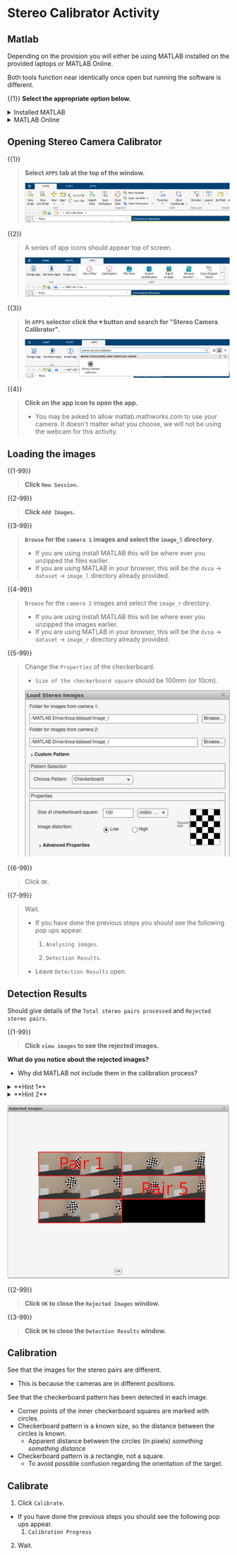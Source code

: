 <!--
author:   David Croft

email:    david.croft@warwick.ac.uk

version:  0.0.1

language: en

narrator: US English Female

comment:  Try to write a short comment about
          your course, multiline is also okay.

link: https://dscroft.github.io/liascript_materials/assets/styles.css
-->

# Stereo Calibrator Activity

## Matlab

Depending on the provision you will either be using MATLAB installed on the provided laptops or MATLAB Online.

Both tools function near identically once open but running the software is different.

{{1}}
**Select the appropriate option below.**

<details>
<summary>Installed MATLAB</summary>

1. Using the provided laptop.
</details>

<details>
<summary>MATLAB Online</summary>

{{2}}
> **Go to [https://matlab.mathworks.com](https://matlab.mathworks.com).**



</details>

## Opening Stereo Camera Calibrator

{{1}}
> **Select `APPS` tab at the top of the window.**
>
> ![](images/a.png)

{{2}}
> A series of app icons should appear top of screen.
>
> ![](images/b.png)

{{3}}
> **In `APPS` selector click the ▾ button and search for "Stereo Camera Calibrator".**
>
> ![](images/e.png)

{{4}}
> **Click on the app icon to open the app.**
> 
> - You may be asked to allow matlab.mathworks.com to use your camera. It doesn't matter what you choose, we will not be using the webcam for this activity.

## Loading the images

{{1-99}}
> **Click `New Session`.**

{{2-99}}
> **Click `Add Images`.**

{{3-99}}
> **`Browse` for the `camera 1` images and select the `image_l` directory.**
> 
> - If you are using install MATLAB this will be where ever you unzipped the files earlier.
> - If you are using MATLAB in your browser, this will be the `dvsa` -> `dataset` -> `image_l` directory already provided.

{{4-99}}
> `Browse` for the `camera 2` images and select the `image_r` directory.
> 
> - If you are using install MATLAB this will be where ever you unzipped the images earlier.
> - If you are using MATLAB in your browser, this will be the `dvsa` -> `dataset` -> `image_r` directory already provided.

{{5-99}}
> Change the `Properties` of the checkerboard. 
>
> - `Size of the checkerboard square` should be 100mm (or 10cm).
>
> ![](images/d.png)

{{6-99}}
> Click `OK`.

{{7-99}}
> Wait.
> 
> - If you have done the previous steps you should see the following pop ups appear.
>   1. `Analysing images`.
> 
>   2. `Detection Results`.
> - Leave `Detection Results` open.


## Detection Results

Should give details of the `Total stereo pairs processed` and `Rejected stereo pairs`.

{{1-99}}
> **Click `view images` to see the rejected images.**

**What do you notice about the rejected images?**

- Why did MATLAB not include them in the calibration process?

<details>
<summary>**Hint 1**</summary>

*The rejected images all have the same issue*.

</details>

<details>
<summary>**Hint 2**</summary>

*The rejected pairs have the calibration target missing from one of the pair.*

*At least part of the target is missing.*

*In some cases the entire target is absent.*

</details>

![Images from individual pairs are shown side by side.](images/rejected_images_b.png)

{{2-99}}
> **Click `OK` to close the `Rejected Images` window.**

{{3-99}}
> **Click `OK` to close the `Detection Results` window.**

## Calibration

See that the images for the stereo pairs are different.

- This is because the cameras are in different positions.

See that the checkerboard pattern has been detected in each image.

- Corner points of the inner checkerboard squares are marked with circles.
- Checkerboard pattern is a known size, so the distance between the circles is known.
  - Apparent distance between the circles (in pixels) *something something distance*
- Checkerboard pattern is a rectangle, not a square.
  - To avoid possible confusion regarding the orientation of the target. 

## Calibrate


1. Click `Calibrate`.
  - If you have done the previous steps you should see the following pop ups appear.
    1. `Calibration Progress`
2. Wait.
